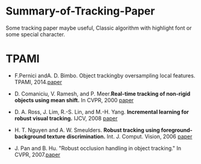 # Summary-of-Tracking-Paper
Some tracking paper maybe useful, Classic algorithm with highlight font or some special character.

# TPAMI

* F.Pernici andA. D. Bimbo. Object trackingby oversampling local features. TPAMI, 2014.[paper](http://www.micc.unifi.it/pernici/index_files/ALIEN_final.pdf)

*  D. Comaniciu, V. Ramesh, and P. Meer.**Real-time tracking of non-rigid objects using mean shift.** In CVPR, 2000 [paper](http://www.cs.ucf.edu/courses/cap6412/2001/mean_shift.pdf)
* D. A. Ross, J. Lim, R.-S. Lin, and M.-H. Yang. **Incremental learning for robust visual tracking.** IJCV, 2008  [paper](https://link.springer.com/content/pdf/10.1007%2Fs11263-007-0075-7.pdf)
* H. T. Nguyen and A. W. Smeulders. **Robust tracking using foreground-background texture discrimination.** Int. J. Comput. Vision, 2006 [paper](https://ivi.fnwi.uva.nl/isis/publications/2006/NguyenIJCV2006/NguyenIJCV2006.pdf)
*  J. Pan and B. Hu. "Robust occlusion handling in object tracking." In CVPR, 2007.[paper](http://vigir.missouri.edu/~gdesouza/Research/Conference_CDs/IEEE_CVPR_2007/data/papers/workshops/OTCBVS2007/papers/11%20Pan.pdf)
